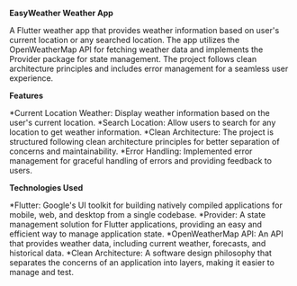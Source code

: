 **EasyWeather Weather App**

A Flutter weather app that provides weather information based on user's current location or any searched location.
The app utilizes the OpenWeatherMap API for fetching weather data and implements the Provider package for state management.
The project follows clean architecture principles and includes error management for a seamless user experience.


**Features**

*Current Location Weather: Display weather information based on the user's current location.
*Search Location: Allow users to search for any location to get weather information.
*Clean Architecture: The project is structured following clean architecture principles for better separation of concerns and maintainability.
*Error Handling: Implemented error management for graceful handling of errors and providing feedback to users.


**Technologies Used**

*Flutter: Google's UI toolkit for building natively compiled applications for mobile, web, and desktop from a single codebase.
*Provider: A state management solution for Flutter applications, providing an easy and efficient way to manage application state.
*OpenWeatherMap API: An API that provides weather data, including current weather, forecasts, and historical data.
*Clean Architecture: A software design philosophy that separates the concerns of an application into layers, making it easier to manage and test.